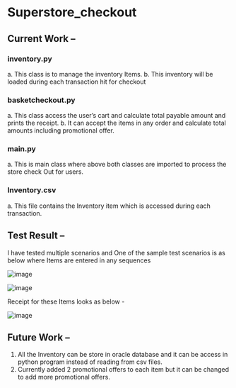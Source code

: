 # Superstore_checkout

## Current Work – 
###	inventory.py 
a.	This class is to manage the inventory Items. 
b.	This inventory will be loaded during each transaction hit for checkout

###	basketcheckout.py
a.	This class access the user’s cart and calculate total payable amount and prints the receipt.
b.	It can accept the items in any order and calculate total amounts including promotional offer.

###	main.py
a.	This is main class where above both classes are imported to process the store check Out for users.

###	Inventory.csv
a.	This file contains the Inventory item which is accessed during each transaction.

## Test Result – 
I have tested multiple scenarios and One of the sample test scenarios is as below where Items are entered in any sequences
 
 ![image](https://user-images.githubusercontent.com/84037638/174051098-4c75bf64-86dc-4244-bc02-dc9d40aaa267.png)

![image](https://user-images.githubusercontent.com/84037638/174051128-34c0c9de-907f-4fe5-9124-f0721c6856fb.png)


Receipt for these Items looks as below - 
 
![image](https://user-images.githubusercontent.com/84037638/174051159-9280ceec-b598-49f6-bb0c-6b4b721393cb.png)

## Future Work – 
1.	All the Inventory can be store in oracle database and it can be access in python program instead of reading from csv files.
2.	Currently added 2 promotional offers to each item but it can be changed to add more promotional offers.

